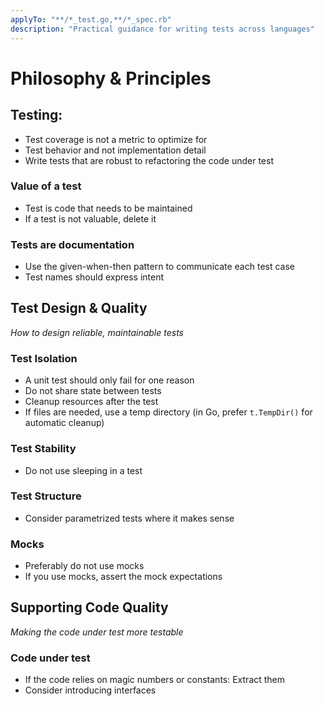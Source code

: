 ```yaml
---
applyTo: "**/*_test.go,**/*_spec.rb"
description: "Practical guidance for writing tests across languages"
---
```


# Philosophy & Principles

## Testing: 
- Test coverage is not a metric to optimize for
- Test behavior and not implementation detail
- Write tests that are robust to refactoring the code under test

###  Value of a test
- Test is code that needs to be maintained
- If a test is not valuable, delete it

###  Tests are documentation
- Use the given-when-then pattern to communicate each test case
- Test names should express intent 

## Test Design & Quality 
*How to design reliable, maintainable tests*

### Test Isolation 
- A unit test should only fail for one reason
- Do not share state between tests
- Cleanup resources after the test
- If files are needed, use a temp directory (in Go, prefer `t.TempDir()` for automatic cleanup)

### Test Stability
- Do not use sleeping in a test

### Test Structure
- Consider parametrized tests where it makes sense

### Mocks
- Preferably do not use mocks
- If you use mocks, assert the mock expectations

## Supporting Code Quality
*Making the code under test more testable*

### Code under test
- If the code relies on magic numbers or constants: Extract them
- Consider introducing interfaces
